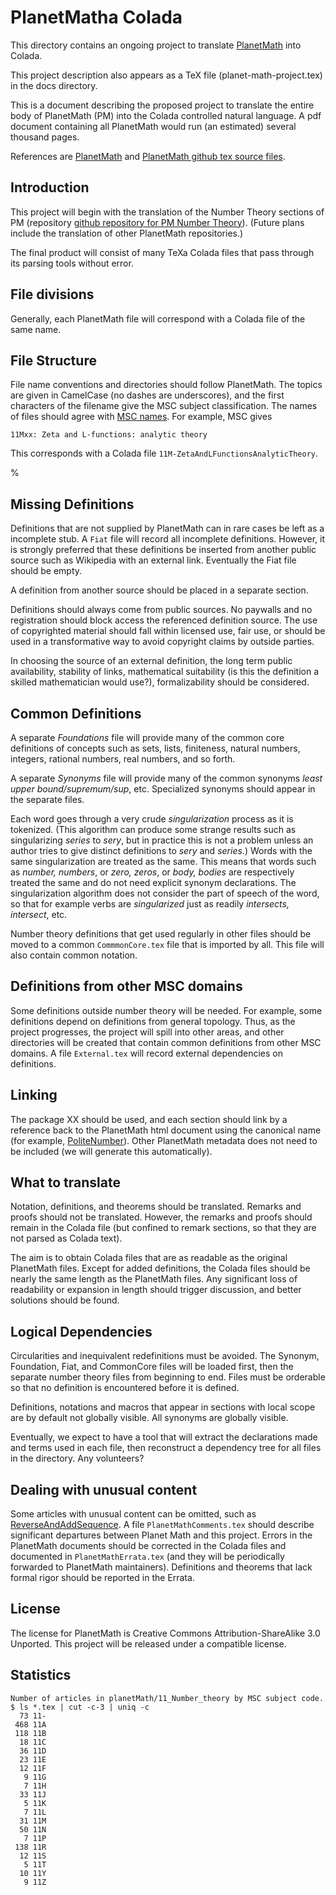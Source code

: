 # PlanetMatha Colada

This directory contains an ongoing project to translate
[PlanetMath](https://planetmath.org) into Colada.

This project description also appears as a TeX file
(planet-math-project.tex) in the docs directory.

This is a document describing the proposed project to translate the
entire body of PlanetMath (PM) into the Colada controlled natural
language.  A pdf document containing all PlanetMath would run (an
estimated) several thousand pages.


References are [PlanetMath](https://planetmath.org) and [PlanetMath
github tex source files](https://github.com/planetmath).



## Introduction

This project will begin with the translation of the Number Theory
sections of PM (repository [github repository for PM Number
Theory](https://github.com/planetmath/11_Number_theory)).  (Future
plans include the translation of other PlanetMath repositories.)

The final product will consist of many TeXa Colada files that pass
through its parsing tools without error.

## File divisions

Generally, each PlanetMath file will correspond with a Colada file of
the same name.

## File Structure

File name conventions and directories should follow PlanetMath.  The
topics are given in CamelCase (no dashes are underscores), and the
first characters of the filename give the MSC subject classification.
The names of files should agree with [MSC
names](https://cran.r-project.org/web/classifications/MSC-2010.html).
For example, MSC gives

``` 
11Mxx: Zeta and L-functions: analytic theory 
``` 
This corresponds with a Colada file `11M-ZetaAndLFunctionsAnalyticTheory`.

%
## Missing Definitions 

Definitions that are not supplied by PlanetMath can in rare cases be
left as a incomplete stub.  A `Fiat` file will record all incomplete
definitions.  However, it is strongly preferred that these definitions
be inserted from another public source such as Wikipedia with an
external link.  Eventually the Fiat file should be empty.

A definition from another source should be placed in a separate
section.

Definitions should always come from public sources. No paywalls and no
registration should block access the referenced definition source.
The use of copyrighted material should fall within licensed use, fair
use, or should be used in a transformative way to avoid copyright
claims by outside parties.

In choosing the source of an external definition, the long term public
availability, stability of links, mathematical suitability (is this
the definition a skilled mathematician would use?), formalizability
should be considered.

## Common Definitions

A separate *Foundations* file will provide many of the common core
definitions of concepts such as sets, lists, finiteness, natural
numbers, integers, rational numbers, real numbers, and so forth.

A separate *Synonyms* file will provide many of the common synonyms
*least upper bound/supremum/sup*, etc.  Specialized synonyms should
appear in the separate files.

Each word goes through a very crude *singularization* process as it is
tokenized.  (This algorithm can produce some strange results such as
singularizing *series* to *sery*, but in practice this is not a
problem unless an author tries to give distinct definitions to *sery*
and *series*.)  Words with the same singularization are treated as the
same.  This means that words such as *number, numbers*, or *zero,
zeros*, or *body, bodies* are respectively treated the same and do not
need explicit synonym declarations.  The singularization algorithm
does not consider the part of speech of the word, so that for example
verbs are *singularized* just as readily *intersects, intersect*, etc.

Number theory definitions that get used regularly in other files
should be moved to a common `CommmonCore.tex` file that is imported by
all.  This file will also contain common notation.

## Definitions from other MSC domains

Some definitions outside number theory will be needed.  For example,
some definitions depend on definitions from general topology.  Thus,
as the project progresses, the project will spill into other areas,
and other directories will be created that contain common definitions
from other MSC domains.  A file `External.tex` will record external
dependencies on definitions.

## Linking 

The package XX should be used, and each section should link by a
reference back to the PlanetMath html document using the canonical
name (for example,
[PoliteNumber](https://planetmath.org/PoliteNumber)).  Other
PlanetMath metadata does not need to be included (we will generate
this automatically).

## What to translate 

Notation, definitions, and theorems should be translated.  Remarks and
proofs should not be translated.  However, the remarks and proofs
should remain in the Colada file (but confined to remark sections, so
that they are not parsed as Colada text).

The aim is to obtain Colada files that are as readable as the original
PlanetMath files.  Except for added definitions, the Colada files
should be nearly the same length as the PlanetMath files.  Any
significant loss of readability or expansion in length should trigger
discussion, and better solutions should be found.

## Logical Dependencies 

Circularities and inequivalent redefinitions must be avoided.  The
Synonym, Foundation, Fiat, and CommonCore files will be loaded first,
then the separate number theory files from beginning to end.  Files
must be orderable so that no definition is encountered before it is
defined.

Definitions, notations and macros that appear in sections with local
scope are by default not globally visible.  All synonyms are globally
visible.

Eventually, we expect to have a tool that will extract the
declarations made and terms used in each file, then reconstruct a
dependency tree for all files in the directory.  Any volunteers?

## Dealing with unusual content 

Some articles with unusual content can be omitted, such as
[ReverseAndAddSequence](11B99-196sReverseAndAddSequenceTo1000Terms.tex).
A file `PlanetMathComments.tex` should describe significant departures
between Planet Math and this project.  Errors in the PlanetMath
documents should be corrected in the Colada files and documented in
`PlanetMathErrata.tex` (and they will be periodically forwarded to
PlanetMath maintainers).  Definitions and theorems that lack formal
rigor should be reported in the Errata.

## License

The license for PlanetMath is Creative Commons Attribution-ShareAlike
3.0 Unported.  This project will be released under a compatible
license. 

## Statistics

```
Number of articles in planetMath/11_Number_theory by MSC subject code.
$ ls *.tex | cut -c-3 | uniq -c
  73 11-
 468 11A
 118 11B
  18 11C
  36 11D
  23 11E
  12 11F
   9 11G
   7 11H
  33 11J
   5 11K
   7 11L
  31 11M
  50 11N
   7 11P
 138 11R
  12 11S
   5 11T
  10 11Y
   9 11Z
```



